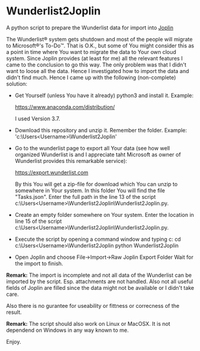# Wunderlist2Joplin
 A python script to prepare the Wunderlist data for import into [Joplin](https://joplinapp.org)

The Wunderlist:registered: system gets shutdown and most of the people will migrate to Microsoft:registered:'s To-Do:tm:. That is O.K., but some of You might consider this as a point in time where You want to migrate the data to Your own cloud system. Since Joplin provides (at least for me) all the relevant features I came to the conclusion to go this way. The only problem was that I didn't want to loose all the data. Hence I investigated how to import the data and didn't find much. Hence I came up with the following (non-complete) solution:

* Get Yourself (unless You have it already) python3 and install it. Example:

  https://www.anaconda.com/distribution/
  
  I used Version 3.7.
* Download this repository and unzip it. Remember the folder. 
  Example: 'c:\Users\<Username>\Wunderlist2Joplin'
* Go to the wunderlist page to export all Your data (see how well organized Wunderlist is and I appreciate taht Microsoft as owner of Wunderlist provides this remarkable service):

  https://export.wunderlist.com

  By this You will get a zip-file for download which You can unzip to somewhere in Your system.
  In this folder You will find the file "Tasks.json". Enter the full path in the line 13 of the script c:\Users\<Username>\Wunderlist2Joplin\Wunderlist2Joplin.py.

* Create an empty folder somewhere on Your system. Enter the location in line 15 of the script c:\Users\<Username>\Wunderlist2Joplin\Wunderlist2Joplin.py.

* Execute the script by opening a command window and typing
  c: <Ret>
  cd  c:\Users\<Username>\Wunderlist2Joplin<Ret>
  python Wunderlist2Joplin<Ret>

* Open Joplin and choose File->Import->Raw Joplin Export Folder
  Wait for the import to finish.


**Remark:**
The import is incomplete and not all data of the Wunderlist can be imported by the script. Esp. attachments are not handled. Also not all useful fields of Joplin are filled since the data might not be available or I didn't take care.

Also there is no gurantee for useability or fittness or correcness of the result.

**Remark:**
The script should also work on Linux or MacOSX. It is not dependend on Windows in any way known to me. 

Enjoy.
